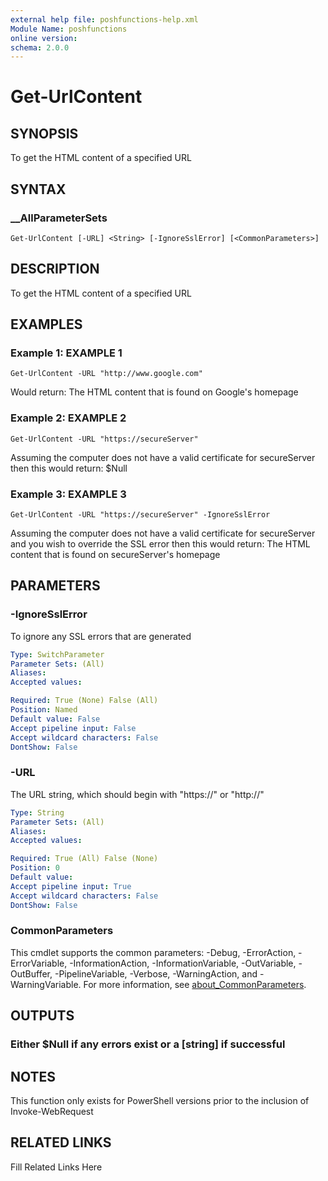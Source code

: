```yaml
---
external help file: poshfunctions-help.xml
Module Name: poshfunctions
online version: 
schema: 2.0.0
---
```


# Get-UrlContent

## SYNOPSIS

To get the HTML content of a specified URL

## SYNTAX

### __AllParameterSets

```
Get-UrlContent [-URL] <String> [-IgnoreSslError] [<CommonParameters>]
```

## DESCRIPTION

To get the HTML content of a specified URL


## EXAMPLES

### Example 1: EXAMPLE 1

```
Get-UrlContent -URL "http://www.google.com"
```

Would return:
The HTML content that is found on Google's homepage





### Example 2: EXAMPLE 2

```
Get-UrlContent -URL "https://secureServer"
```

Assuming the computer does not have a valid certificate for secureServer then this would return:
$Null





### Example 3: EXAMPLE 3

```
Get-UrlContent -URL "https://secureServer" -IgnoreSslError
```

Assuming the computer does not have a valid certificate for secureServer and you wish to override the SSL error then this would return:
The HTML content that is found on secureServer's homepage






## PARAMETERS

### -IgnoreSslError

To ignore any SSL errors that are generated

```yaml
Type: SwitchParameter
Parameter Sets: (All)
Aliases: 
Accepted values: 

Required: True (None) False (All)
Position: Named
Default value: False
Accept pipeline input: False
Accept wildcard characters: False
DontShow: False
```

### -URL

The URL string, which should begin with "https://" or "http://"

```yaml
Type: String
Parameter Sets: (All)
Aliases: 
Accepted values: 

Required: True (All) False (None)
Position: 0
Default value: 
Accept pipeline input: True
Accept wildcard characters: False
DontShow: False
```


### CommonParameters

This cmdlet supports the common parameters: -Debug, -ErrorAction, -ErrorVariable, -InformationAction, -InformationVariable, -OutVariable, -OutBuffer, -PipelineVariable, -Verbose, -WarningAction, and -WarningVariable. For more information, see [about_CommonParameters](http://go.microsoft.com/fwlink/?LinkID=113216).

## OUTPUTS

### Either $Null if any errors exist or a [string] if successful


## NOTES

This function only exists for PowerShell versions prior to the inclusion of Invoke-WebRequest


## RELATED LINKS

Fill Related Links Here

